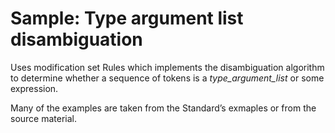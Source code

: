 # Sample: Type argument list disambiguation

Uses modification set Rules which implements the disambiguation algorithm
to determine whether a sequence of tokens is a *type_argument_list* or some expression.

Many of the examples are taken from the Standard’s exmaples or from the source material.
